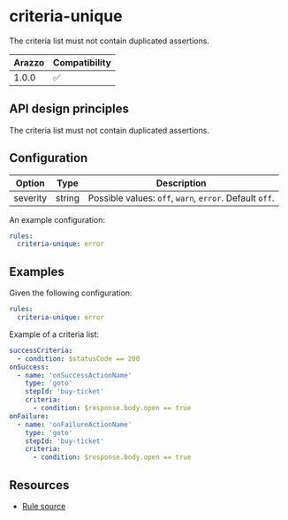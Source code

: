 # criteria-unique

The criteria list must not contain duplicated assertions.

| Arazzo | Compatibility |
| ------ | ------------- |
| 1.0.0  | ✅            |

## API design principles

The criteria list must not contain duplicated assertions.

## Configuration

| Option   | Type   | Description                                             |
| -------- | ------ | ------------------------------------------------------- |
| severity | string | Possible values: `off`, `warn`, `error`. Default `off`. |

An example configuration:

```yaml
rules:
  criteria-unique: error
```

## Examples

Given the following configuration:

```yaml
rules:
  criteria-unique: error
```

Example of a criteria list:

```yaml Object example
successCriteria:
  - condition: $statusCode == 200
onSuccess:
  - name: 'onSuccessActionName'
    type: 'goto'
    stepId: 'buy-ticket'
    criteria:
      - condition: $response.body.open == true
onFailure:
  - name: 'onFailureActionName'
    type: 'goto'
    stepId: 'buy-ticket'
    criteria:
      - condition: $response.body.open == true
```

## Resources

- [Rule source](https://github.com/Redocly/redocly-cli/blob/main/packages/core/src/rules/arazzo/criteria-unique.ts)
